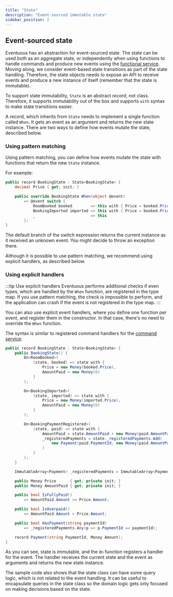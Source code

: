 ```yaml
---
title: "State"
description: "Event-sourced immutable state"
sidebar_position: 2
---
```


## Event-sourced state

Eventuous has an abstraction for event-sourced state. The state can be used both as an aggregate state, or independently when using functions to handle commands and produce new events using the [functional service](../application/func-service.md). Moving along, we consider event-based state transitions as part of the state handling. Therefore, the state objects needs to expose an API to receive events and produce a new instance of itself (remember that the state is immutable).

To support state immutability, `State` is an abstract _record_, not class. Therefore, it supports immutability out of the box and supports `with` syntax to make state transitions easier.

A record, which inherits from `State` needs to implement a single function called `When`. It gets an event as an argument and returns the new state instance. There are two ways to define how events mutate the state, described below.

### Using pattern matching

Using pattern matching, you can define how events mutate the state with functions that return the new `State` instance.

For example:

```csharp title="BookingState.cs"
public record BookingState : State<BookingState> {
    decimal Price { get; init; }

    public override BookingState When(object @event)
        => @event switch {
            RoomBooked booked        => this with { Price = booked.Price },
            BookingImported imported => this with { Price = booked.Price },
            _                        => this
        };
}
```

The default branch of the switch expression returns the current instance as it received an unknown event. You might decide to throw an exception there.

Although it is possible to use pattern matching, we recommend using explicit handlers, as described below.

### Using explicit handlers

:::tip Use explicit handlers
Eventuous performs additional checks if even types, which are handled by the `When` function, are registered in the type map. If you use pattern matching, the check is impossible to perform, and the application can crash if the event is not registered in the type map.
:::

You can also use explicit event handlers, where you define one function per event, and register them in the constructor. In that case, there's no need to override the `When` function.

The syntax is similar to registered command handlers for the [command service](../application):

```csharp title="BookingState.cs"
public record BookingState : State<BookingState> {
    public BookingState() {
        On<RoomBooked>(
            (state, booked) => state with {
                Price = new Money(booked.Price),
                AmountPaid = new Money(0)
            }
        );

        On<BookingImported>(
            (state, imported) => state with {
                Price = new Money(imported.Price),
                AmountPaid = new Money(0)
            }
        );

        On<BookingPaymentRegistered>(
            (state, paid) => state with {
                AmountPaid = state.AmountPaid + new Money(paid.AmountPaid),
                _registeredPayments = state._registeredPayments.Add(
                    new Payment(paid.PaymentId, new Money(paid.AmountPaid))
                )
            }
        );
    }

    ImmutableArray<Payment> _registeredPayments = ImmutableArray<Payment>.Empty;

    public Money Price      { get; private init; }
    public Money AmountPaid { get; private init; }

    public bool IsFullyPaid()
        => AmountPaid.Amount >= Price.Amount;

    public bool IsOverpaid()
        => AmountPaid.Amount > Price.Amount;

    public bool HasPayment(string paymentId)
        => _registeredPayments.Any(p => p.PaymentId == paymentId);

    record Payment(string PaymentId, Money Amount);
}
```

As you can see, state is immutable, and the `On` function registers a handler for the event. The handler receives the current state and the event as arguments and returns the new state instance.

The sample code also shows that the state class can have some query logic, which is not related to the event handling. It can be useful to encapsulate queries in the state class so the domain logic gets only focused on making decisions based on the state.

